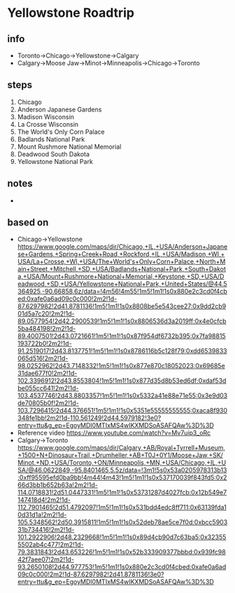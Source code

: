 # Yellowstone Roadtrip  

## info  
* Toronto->Chicago->Yellowstone->Calgary
* Calgary->Moose Jaw->Minot->Minneapolis->Chicago->Toronto

## steps  
1. Chicago
2. Anderson Japanese Gardens
3. Madison Wisconsin
4. La Crosse Wisconsin
5. The World's Only Corn Palace
6. Badlands National Park
7. Mount Rushmore National Memorial
8. Deadwood South Dakota
9. Yellowstone National Park

## notes  
*  

## based on  
*  Chicago->Yellowstone https://www.google.com/maps/dir/Chicago,+IL,+USA/Anderson+Japanese+Gardens,+Spring+Creek+Road,+Rockford,+IL,+USA/Madison,+WI,+USA/La+Crosse,+WI,+USA/The+World's+Only+Corn+Palace,+North+Main+Street,+Mitchell,+SD,+USA/Badlands+National+Park,+South+Dakota,+USA/Mount+Rushmore+National+Memorial,+Keystone,+SD,+USA/Deadwood,+SD,+USA/Yellowstone+National+Park,+United+States/@44.5364925,-90.66858,6z/data=!4m56!4m55!1m5!1m1!1s0x880e2c3cd0f4cbed:0xafe0a6ad09c0c000!2m2!1d-87.6297982!2d41.8781136!1m5!1m1!1s0x8808be5e543cee27:0x9dd2cb901d5a7c20!2m2!1d-89.0577954!2d42.2900539!1m5!1m1!1s0x8806536d3a2019ff:0x4e0cfcb5ba484198!2m2!1d-89.4007501!2d43.0721661!1m5!1m1!1s0x87f954df6732b395:0x7fa98815193722b0!2m2!1d-91.2519017!2d43.8137751!1m5!1m1!1s0x8786116b5c128f79:0xdd6539833065d516!2m2!1d-98.0252962!2d43.7148332!1m5!1m1!1s0x877e870c18052023:0x69685e31dae677f0!2m2!1d-102.3396912!2d43.8553804!1m5!1m1!1s0x877d35d8b53ed6df:0xdaf53dbe055cc641!2m2!1d-103.4537746!2d43.8803357!1m5!1m1!1s0x5332a41e88e71e55:0x3e9d03de70805b0f!2m2!1d-103.7296415!2d44.376651!1m5!1m1!1s0x5351e55555555555:0xaca8f930348fe1bb!2m2!1d-110.561249!2d44.5979182!3e0?entry=ttu&g_ep=EgoyMDI0MTIxMS4wIKXMDSoASAFQAw%3D%3D
*  Reference video https://www.youtube.com/watch?v=Mv7uip3_oRc 
* Calgary->Toronto  https://www.google.com/maps/dir/Calgary,+AB/Royal+Tyrrell+Museum,+1500+N+Dinosaur+Trail,+Drumheller,+AB+T0J+0Y1/Moose+Jaw,+SK/Minot,+ND,+USA/Toronto,+ON/Minneapolis,+MN,+USA/Chicago,+IL,+USA/@46.0622849,-95.8401465,5.5z/data=!3m1!5s0x53a0205978313b13:0xff95595efd0ba9bb!4m44!4m43!1m5!1m1!1s0x537170039f843fd5:0x266d3bb1b652b63a!2m2!1d-114.0718831!2d51.0447331!1m5!1m1!1s0x53731287d4027fcb:0x12b549e7147418d4!2m2!1d-112.7901465!2d51.4792097!1m5!1m1!1s0x531bdd4edc8ff711:0x63139fda10d31d1a!2m2!1d-105.5348562!2d50.3915811!1m5!1m1!1s0x52deb78ae5ce7f0d:0xbcc590331b734416!2m2!1d-101.2922906!2d48.2329668!1m5!1m1!1s0x89d4cb90d7c63ba5:0x323555502ab4c477!2m2!1d-79.3831843!2d43.653226!1m5!1m1!1s0x52b333909377bbbd:0x939fc9842f7aee07!2m2!1d-93.2650108!2d44.977753!1m5!1m1!1s0x880e2c3cd0f4cbed:0xafe0a6ad09c0c000!2m2!1d-87.6297982!2d41.8781136!3e0?entry=ttu&g_ep=EgoyMDI0MTIxMS4wIKXMDSoASAFQAw%3D%3D 
